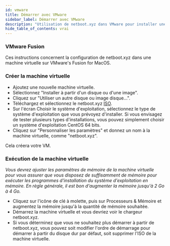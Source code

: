 ```yaml
---
id: vmware
title: Démarrer avec VMware
sidebar_label: Démarrer avec VMware
description: "Utilisation de netboot.xyz dans VMware pour installer une machine virtuelle"
hide_table_of_contents: vrai
---
```


### VMware Fusion

Ces instructions concernent la configuration de netboot.xyz dans une machine virtuelle sur VMware's Fusion for MacOS.

### Créer la machine virtuelle

* Ajoutez une nouvelle machine virtuelle.
* Sélectionnez "Installer à partir d'un disque ou d'une image".
* Cliquez sur "Utiliser un autre disque ou image disque...".
* Téléchargez et sélectionnez le netboot.xyz [ISO](https://boot.netboot.xyz/ipxe/netboot.xyz.iso).
* Sur l'écran Choisir le système d'exploitation, sélectionnez le type de système d'exploitation que vous prévoyez d'installer.  Si vous envisagez de tester plusieurs types d'installations, vous pouvez simplement choisir un système d'exploitation CentOS 64 bits.
* Cliquez sur "Personnaliser les paramètres" et donnez un nom à la machine virtuelle, comme "netboot.xyz".

Cela créera votre VM.

### Exécution de la machine virtuelle

_Vous devrez ajuster les paramètres de mémoire de la machine virtuelle pour vous assurer que vous disposez de suffisamment de mémoire pour exécuter les programmes d'installation du système d'exploitation en mémoire.  En règle générale, il est bon d'augmenter la mémoire jusqu'à 2 Go à 4 Go._

* Cliquez sur l'icône de clé à molette, puis sur Processeurs & Mémoire et augmentez la mémoire jusqu'à la quantité de mémoire souhaitée.
* Démarrez la machine virtuelle et vous devriez voir le chargeur netboot.xyz.
* Si vous déterminez que vous ne souhaitez plus démarrer à partir de netboot.xyz, vous pouvez soit modifier l'ordre de démarrage pour démarrer à partir du disque dur par défaut, soit supprimer l'ISO de la machine virtuelle.
